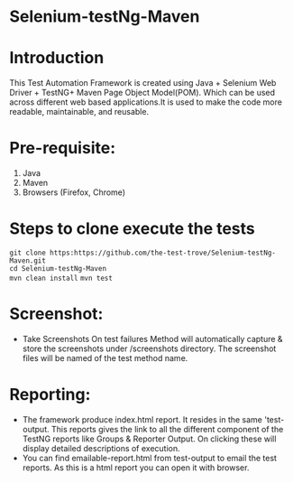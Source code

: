 # Selenium-testNg-Maven

# Introduction
This Test Automation Framework is created using Java + Selenium Web Driver + TestNG+ Maven Page Object Model(POM). Which can be used across different web based applications.It is used to make the code more readable, maintainable, and reusable.

# Pre-requisite:
 1. Java<br/>
 2. Maven<br/>
 3. Browsers (Firefox, Chrome)<br/>

 
# Steps to clone execute the tests
 `git clone https:https://github.com/the-test-trove/Selenium-testNg-Maven.git` <br/>
 `cd Selenium-testNg-Maven`<br/>
 `mvn clean install`
 `mvn test`
 
# Screenshot:
* Take Screenshots On test failures Method will automatically capture & store the screenshots under /screenshots directory. The screenshot files will be named of the test method name.

# Reporting: 
* The framework produce index.html report. It resides in the same 'test-output. This reports gives the link to all the different component of the TestNG reports like Groups & Reporter Output. On clicking these will display detailed descriptions of execution.<br/>
* You can find emailable-report.html from test-output to email the test reports. As this is a html report you can open it with browser.
